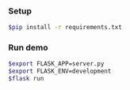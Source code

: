 ### Setup
```bash
$pip install -r requirements.txt
```

### Run demo
```bash
$export FLASK_APP=server.py
$export FLASK_ENV=development
$flask run
```